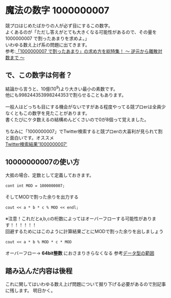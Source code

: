 # 魔法の数字 1000000007

競プロはじめたばかりの人が必ず目にするこの数字。  
よくあるのが「ただし答えがとても大きくなる可能性があるので、その量を 1000000007 で割ったあまりを求めよ。」  
いわゆる数え上げ系の問題に出てきます。  
参考:[「1000000007 で割ったあまり」の求め方を総特集！ 〜 逆元から離散対数まで 〜](https://qiita.com/drken/items/3b4fdf0a78e7a138cd9a)

## で、この数字は何者？

結論から言うと、10億(10<sup>9</sup>)より大きい最小の素数です。  
他にも998244353998244353で割らせることもあります。  
<br>
一般人はどっちも目にする機会がないですがある程度やってる競プロerは全員少なくともこの数字を見たことがあります。  
書くたびにケタ数えるの結構めんどくさいので0が8個って覚えました。  
<br>
ちなみに「1000000007」でTwitter検索すると競プロerの大喜利が見られて割と面白いです。オススメ  
[Twitter検索結果'1000000007'](https://twitter.com/search?q=1000000007&src=typed_query)

## 10000000007の使い方

大抵の場合、定数として定義しておきます。  
<br>
`cont int MOD = 1000000007;`  
<br>
そしてMODで割った余りを出力する  
<br>
`cout << a * b * c % MOD << endl;`  
<br>
※注意！これだとa,b,cの桁数によってはオーバーフローする可能性があります！！！！！！  
回避するためにはこのように計算結果ごとにMODで割った余りを出しましょう  
<br>
`cout << a * b % MOD * c * MOD`  
<br>
オーバーフロー→
**64bit整数**
におさまりきらなくなる
参考[データ型の範囲](https://docs.microsoft.com/ja-jp/cpp/cpp/data-type-ranges?view=vs-2019)  


## 踏み込んだ内容は後程  

これに関してはいわゆる数え上げ問題について掘り下げる必要があるので別記事に残します。
明日かく。
